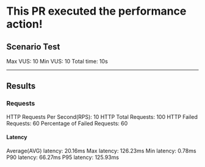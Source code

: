 # This PR executed the performance action!

## Scenario Test

Max VUS: 10
Min VUS: 10
Total time: 10s

---

## Results

### Requests

HTTP Requests Per Second(RPS): 10
HTTP Total Requests: 100
HTTP Failed Requests: 60
Percentage of Failed Requests: 60

#### Latency

Average(AVG) latency: 20.16ms
Max latency: 126.23ms
Min latency: 0.78ms
P90 latency: 66.27ms
P95 latency: 125.93ms
